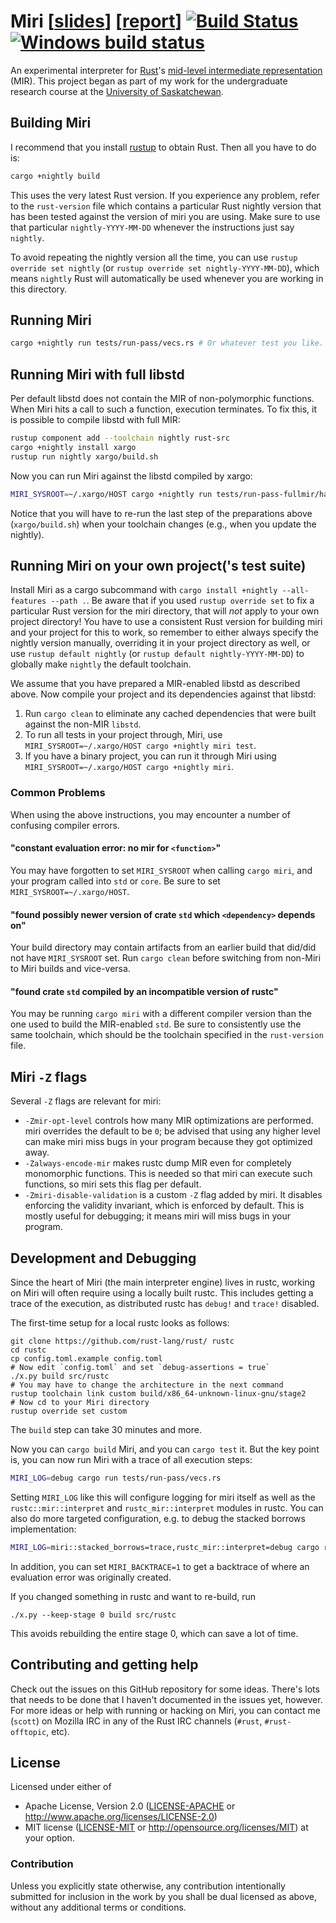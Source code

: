# Miri [[slides](https://solson.me/miri-slides.pdf)] [[report](https://solson.me/miri-report.pdf)] [![Build Status](https://travis-ci.org/solson/miri.svg?branch=master)](https://travis-ci.org/solson/miri) [![Windows build status](https://ci.appveyor.com/api/projects/status/github/solson/miri?svg=true)](https://ci.appveyor.com/project/solson63299/miri)


An experimental interpreter for [Rust][rust]'s [mid-level intermediate
representation][mir] (MIR). This project began as part of my work for the
undergraduate research course at the [University of Saskatchewan][usask].

## Building Miri

I recommend that you install [rustup][rustup] to obtain Rust. Then all you have
to do is:

```sh
cargo +nightly build
```

This uses the very latest Rust version.  If you experience any problem, refer to
the `rust-version` file which contains a particular Rust nightly version that
has been tested against the version of miri you are using.  Make sure to use
that particular `nightly-YYYY-MM-DD` whenever the instructions just say
`nightly`.

To avoid repeating the nightly version all the time, you can use
`rustup override set nightly` (or `rustup override set nightly-YYYY-MM-DD`),
which means `nightly` Rust will automatically be used whenever you are working
in this directory.

## Running Miri

```sh
cargo +nightly run tests/run-pass/vecs.rs # Or whatever test you like.
```

## Running Miri with full libstd

Per default libstd does not contain the MIR of non-polymorphic functions. When
Miri hits a call to such a function, execution terminates. To fix this, it is
possible to compile libstd with full MIR:

```sh
rustup component add --toolchain nightly rust-src
cargo +nightly install xargo
rustup run nightly xargo/build.sh
```

Now you can run Miri against the libstd compiled by xargo:

```sh
MIRI_SYSROOT=~/.xargo/HOST cargo +nightly run tests/run-pass-fullmir/hashmap.rs
```

Notice that you will have to re-run the last step of the preparations above
(`xargo/build.sh`) when your toolchain changes (e.g., when you update the
nightly).

## Running Miri on your own project('s test suite)

Install Miri as a cargo subcommand with `cargo install +nightly --all-features
--path .`.  Be aware that if you used `rustup override set` to fix a particular
Rust version for the miri directory, that will *not* apply to your own project
directory!  You have to use a consistent Rust version for building miri and your
project for this to work, so remember to either always specify the nightly
version manually, overriding it in your project directory as well, or use
`rustup default nightly` (or `rustup default nightly-YYYY-MM-DD`) to globally
make `nightly` the default toolchain.

We assume that you have prepared a MIR-enabled libstd as described above.  Now
compile your project and its dependencies against that libstd:

1. Run `cargo clean` to eliminate any cached dependencies that were built against
the non-MIR `libstd`.
2. To run all tests in your project through, Miri, use
`MIRI_SYSROOT=~/.xargo/HOST cargo +nightly miri test`.
3. If you have a binary project, you can run it through Miri using
`MIRI_SYSROOT=~/.xargo/HOST cargo +nightly miri`.

### Common Problems

When using the above instructions, you may encounter a number of confusing compiler
errors.

#### "constant evaluation error: no mir for `<function>`"

You may have forgotten to set `MIRI_SYSROOT` when calling `cargo miri`, and
your program called into `std` or `core`. Be sure to set `MIRI_SYSROOT=~/.xargo/HOST`.

#### "found possibly newer version of crate `std` which `<dependency>` depends on"

Your build directory may contain artifacts from an earlier build that did/did not
have `MIRI_SYSROOT` set. Run `cargo clean` before switching from non-Miri to Miri
builds and vice-versa.

#### "found crate `std` compiled by an incompatible version of rustc"

You may be running `cargo miri` with a different compiler version than the one
used to build the MIR-enabled `std`. Be sure to consistently use the same toolchain,
which should be the toolchain specified in the `rust-version` file.

## Miri `-Z` flags

Several `-Z` flags are relevant for miri:

* `-Zmir-opt-level` controls how many MIR optimizations are performed.  miri
  overrides the default to be `0`; be advised that using any higher level can
  make miri miss bugs in your program because they got optimized away.
* `-Zalways-encode-mir` makes rustc dump MIR even for completely monomorphic
  functions.  This is needed so that miri can execute such functions, so miri
  sets this flag per default.
* `-Zmiri-disable-validation` is a custom `-Z` flag added by miri.  It disables
  enforcing the validity invariant, which is enforced by default.  This is
  mostly useful for debugging; it means miri will miss bugs in your program.

## Development and Debugging

Since the heart of Miri (the main interpreter engine) lives in rustc, working on
Miri will often require using a locally built rustc. This includes getting a
trace of the execution, as distributed rustc has `debug!` and `trace!` disabled.

The first-time setup for a local rustc looks as follows:
```
git clone https://github.com/rust-lang/rust/ rustc
cd rustc
cp config.toml.example config.toml
# Now edit `config.toml` and set `debug-assertions = true`
./x.py build src/rustc
# You may have to change the architecture in the next command
rustup toolchain link custom build/x86_64-unknown-linux-gnu/stage2
# Now cd to your Miri directory
rustup override set custom
```
The `build` step can take 30 minutes and more.

Now you can `cargo build` Miri, and you can `cargo test` it.  But the key point
is, you can now run Miri with a trace of all execution steps:

```sh
MIRI_LOG=debug cargo run tests/run-pass/vecs.rs
```

Setting `MIRI_LOG` like this will configure logging for miri itself as well as
the `rustc::mir::interpret` and `rustc_mir::interpret` modules in rustc.  You
can also do more targeted configuration, e.g. to debug the stacked borrows
implementation:

```sh
MIRI_LOG=miri::stacked_borrows=trace,rustc_mir::interpret=debug cargo run tests/run-pass/vecs.rs
```

In addition, you can set `MIRI_BACKTRACE=1` to get a backtrace of where an
evaluation error was originally created.

If you changed something in rustc and want to re-build, run
```
./x.py --keep-stage 0 build src/rustc
```
This avoids rebuilding the entire stage 0, which can save a lot of time.

## Contributing and getting help

Check out the issues on this GitHub repository for some ideas. There's lots that
needs to be done that I haven't documented in the issues yet, however. For more
ideas or help with running or hacking on Miri, you can contact me (`scott`) on
Mozilla IRC in any of the Rust IRC channels (`#rust`, `#rust-offtopic`, etc).

## License

Licensed under either of
  * Apache License, Version 2.0 ([LICENSE-APACHE](LICENSE-APACHE) or
    http://www.apache.org/licenses/LICENSE-2.0)
  * MIT license ([LICENSE-MIT](LICENSE-MIT) or
    http://opensource.org/licenses/MIT) at your option.

### Contribution

Unless you explicitly state otherwise, any contribution intentionally submitted
for inclusion in the work by you shall be dual licensed as above, without any
additional terms or conditions.

[rust]: https://www.rust-lang.org/
[mir]: https://github.com/rust-lang/rfcs/blob/master/text/1211-mir.md
[usask]: https://www.usask.ca/
[rustup]: https://www.rustup.rs
